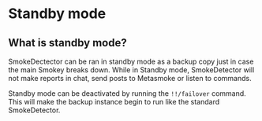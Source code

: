 # Standby mode

## What is standby mode?

SmokeDectector can be ran in standby mode as a backup copy just in case the main Smokey breaks down.
While in Standby mode, SmokeDetector will not make reports in chat, send posts to Metasmoke or listen
to commands.

Standby mode can be deactivated by running the `!!/failover` command. This will make the backup 
instance begin to run like the standard SmokeDetector.
